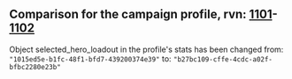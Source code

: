 ## Comparison for the campaign profile, rvn: [1101](https://github.com/PRO100KatYT/FortniteProfileRevisions/tree/main/profiles/campaign/1101%20campaign.json)-[1102](https://github.com/PRO100KatYT/FortniteProfileRevisions/tree/main/profiles/campaign/1102%20campaign.json)

Object selected_hero_loadout in the profile's stats has been changed from: `"1015ed5e-b1fc-48f1-bfd7-439200374e39"` to: `"b27bc109-cffe-4cdc-a02f-bfbc2280e23b"`
<br><br>
